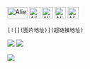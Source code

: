 
<img src="https://cdn.jsdelivr.net/gh/baib-web/img/Android-Emblem.png" alt="Alien Monster" width="45" height="25" />  <img src="https://cdn.jsdelivr.net/gh/baib-web/img/ne6ukkej06t71.png" alt="Alien Monster" width="25" height="25" /> <img src="https://cdn.jsdelivr.net/gh/baib-web/img/Apple%20Store.png" alt="Alien Monster" width="25" height="25" /> <img src="https://cdn.jsdelivr.net/gh/baib-web/img/Finder_Icon_macOS_Big_Sur.png" alt="Alien Monster" width="25" height="25" /> <img src="https://cdn.jsdelivr.net/gh/baib-web/img/OS-Linux-icon.png" alt="Alien Monster" width="25" height="25" />
```
[![](图片地址)](超链接地址)
```
![](https://3acf33aa.telegraph-image-bnz.pages.dev/file/f959f77abb5efafdb3b3b.png)
![](https://cdn.jsdelivr.net/gh/baib-web/img/Download_on_the_App_Store_Badge.svg.png)

![](https://cdn.jsdelivr.net/gh/baib-web/img/get-it-on-github.png)

